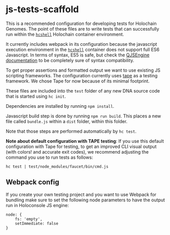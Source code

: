 # js-tests-scaffold

This is a recommended configuration for developing tests for Holochain Genomes. The point of these files are to write tests that can successfully run within the [`hcshell`](https://github.com/holochain/holosqape#Hcshell) Holochain container environment.

It currently includes webpack in its configuration because the javascript execution environment in the [`hcshell`](https://github.com/holochain/holosqape#Hcshell) container does not support full ES6 Javascript.
In terms of syntax, ES5 is safe, but check the [QJSEngine documentation](http://doc.qt.io/qt-5/qtqml-javascript-functionlist.html) to be completely sure of syntax compatibility.

To get proper assertions and formatted output we want to use existing JS scripting frameworks. The configuration currently uses [tape](https://github.com/substack/tape) as a testing framework. We chose Tape for now because of its minimal footprint.

These files are included into the `test` folder of any new DNA source code that is started using `hc init`.

Dependencies are installed by running `npm install`.

Javascript build step is done by running `npm run build`. This places a new file called `bundle.js` within a `dist` folder, within this folder.

Note that those steps are performed automatically by `hc test`.

**Note about default configuration with TAPE testing**: If you use this default configuration with Tape for testing, to get an improved CLI visual output (with colors! and accurate exit codes), we recommend adjusting the command you use to run tests as follows:
```
hc test | test/node_modules/faucet/bin/cmd.js
```

## Webpack config
If you create your own testing project and you want to use Webpack for bundling make sure to set the following node parameters to have the output run in Holoconsole JS engine:

```
node: {
	fs: 'empty',
	setImmediate: false
}
```
